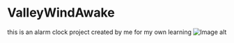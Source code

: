 # ValleyWindAwake
this is an alarm clock project created by me for my own learning
![Image alt](https://github.com/comanch22/ValleyWindAwake/raw/main/https://github.com/comanch22/ValleyWindAwake/blob/main/app/src/main/res/mipmap-xhdpi/ic_launcher.png)
